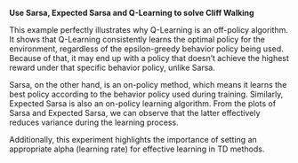 **Use Sarsa, Expected Sarsa and Q-Learning to solve Cliff Walking**

This example perfectly illustrates why Q-Learning is an off-policy algorithm. It shows that Q-Learning consistently learns the optimal policy for the environment, regardless of the epsilon-greedy behavior policy being used. Because of that, it may end up with a policy that doesn’t achieve the highest reward under that specific behavior policy, unlike Sarsa.

Sarsa, on the other hand, is an on-policy method, which means it learns the best policy according to the behavior policy used during training. Similarly, Expected Sarsa is also an on-policy learning algorithm. From the plots of Sarsa and Expected Sarsa, we can observe that the latter effectively reduces variance during the learning process.

Additionally, this experiment highlights the importance of setting an appropriate alpha (learning rate) for effective learning in TD methods.